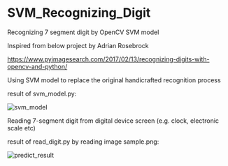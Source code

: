 # SVM_Recognizing_Digit
Recognizing 7 segment digit by OpenCV SVM model

Inspired from below project by Adrian Rosebrock

https://www.pyimagesearch.com/2017/02/13/recognizing-digits-with-opencv-and-python/

Using SVM model to replace the original handicrafted recognition process

result of svm_model.py:

![svm_model](https://user-images.githubusercontent.com/17492814/58760250-fa5c7600-8567-11e9-865f-0bc85d231ec2.JPG)


Reading 7-segment digit from digital device screen (e.g. clock, electronic scale etc)

result of read_digit.py by reading image sample.png:

![predict_result](https://user-images.githubusercontent.com/17492814/58760414-119c6300-856a-11e9-891c-9a32e9997c74.JPG)
